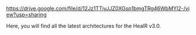 https://drive.google.com/file/d/12Jz1TTiyJJZ0XGsp1bmgTRg46WbMYl2-/view?usp=sharing

Here, you will find all the latest architectures for the HealR v3.0.
